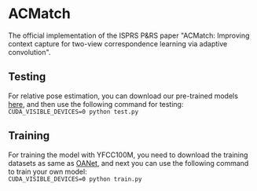 # ACMatch
The official implementation of the ISPRS P&amp;RS paper "ACMatch: Improving context capture for two-view correspondence learning via adaptive convolution".

## Testing
For relative pose estimation, you can download our pre-trained models [here](https://drive.google.com/drive/folders/18TIQ3E_Vj95tF8u7wQECkTxX0wWjS6NB?usp=drive_link), and then use the following command for testing:  
  `CUDA_VISIBLE_DEVICES=0 python test.py`

## Training
For training the model with YFCC100M, you need to download the training datasets as same as [OANet](https://github.com/zjhthu/OANet), and next you can use the following command to train your own model:  
  `CUDA_VISIBLE_DEVICES=0 python train.py`

